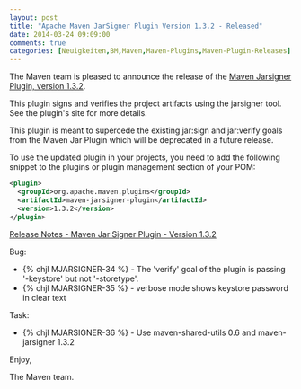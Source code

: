 ```yaml
---
layout: post
title: "Apache Maven JarSigner Plugin Version 1.3.2 - Released"
date: 2014-03-24 09:09:00
comments: true
categories: [Neuigkeiten,BM,Maven,Maven-Plugins,Maven-Plugin-Releases]
---
```

The Maven team is pleased to announce the release of the 
[Maven Jarsigner Plugin, version 1.3.2](http://maven.apache.org/plugins/maven-jarsigner-plugin/).

This plugin signs and verifies the project artifacts using the jarsigner
tool. See the plugin's site for more details.

This plugin is meant to supercede the existing jar:sign and
jar:verify goals from the Maven Jar Plugin which will be deprecated
in a future release.

To use the updated plugin in your projects, you need to add the 
following snippet to the plugins or plugin management section of your POM:


``` xml
<plugin>
  <groupId>org.apache.maven.plugins</groupId>
  <artifactId>maven-jarsigner-plugin</artifactId>
  <version>1.3.2</version>
</plugin>
``` 

<!-- more -->

[Release Notes - Maven Jar Signer Plugin - Version 1.3.2](http://jira.codehaus.org/secure/ReleaseNote.jspa?projectId=11990&version=19865)

Bug:

 * {% chjl MJARSIGNER-34 %} - The 'verify' goal of the plugin is passing '-keystore' but not '-storetype'.
 * {% chjl MJARSIGNER-35 %} - verbose mode shows keystore password in clear text

Task:

 * {% chjl MJARSIGNER-36 %} - Use maven-shared-utils 0.6 and maven-jarsigner 1.3.2

Enjoy,

The Maven team.
